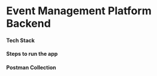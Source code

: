 # Event Management Platform Backend

#### Tech Stack


#### Steps to run the app


#### Postman Collection

